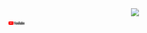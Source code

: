 <div id="header" align="center">
  <img src="https://media.giphy.com/media/M9gbBd9nbDrOTu1Mqx/giphy.gif" width="100"/>
</div>
<div>
<a href='https://www.youtube.com/channel/UCySCEvl9nmFyAIXgUQfD5KQ'><img src='/assets/yt_logo_rgb_light.png' alt=''width="32"/></a>
</div>
